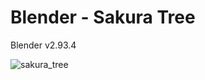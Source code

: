 # Blender - Sakura Tree

Blender v2.93.4

![sakura_tree](https://user-images.githubusercontent.com/4311684/168488389-6d82c93d-4d82-48ba-94f3-0cdeb67b4560.png)
